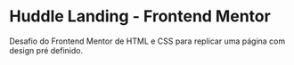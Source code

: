 # Huddle Landing - Frontend Mentor
 Desafio do Frontend Mentor de HTML e CSS para replicar uma página com design pré definido.  
